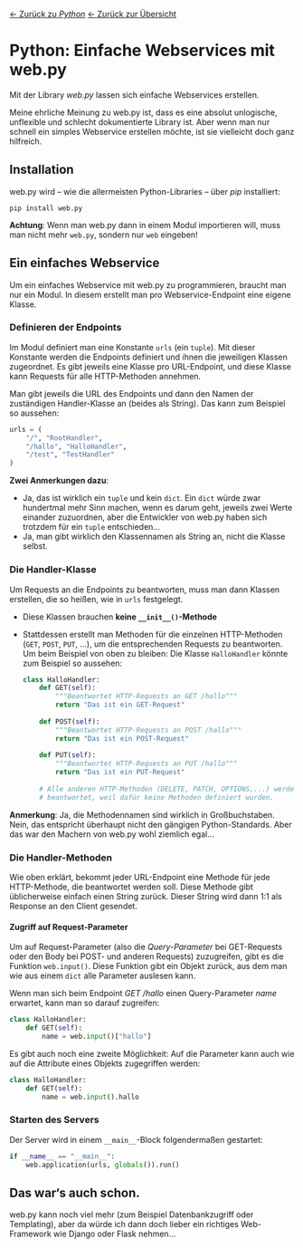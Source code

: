 [&larr; Zurück zu *Python*](../)
[&larr; Zurück zur Übersicht](../../README.md)

# Python: Einfache Webservices mit web.py

Mit der Library *web.py* lassen sich einfache Webservices erstellen.

Meine ehrliche Meinung zu web.py ist, dass es eine absolut unlogische, unflexible und schlecht dokumentierte Library ist. Aber wenn man nur schnell ein simples Webservice erstellen möchte, ist sie vielleicht doch ganz hilfreich.



## Installation

web.py wird – wie die allermeisten Python-Libraries – über *pip* installiert:

``````
pip install web.py
``````

**Achtung**: Wenn man web.py dann in einem Modul importieren will, muss man nicht mehr `web.py`, sondern nur `web` eingeben!



## Ein einfaches Webservice

Um ein einfaches Webservice mit web.py zu programmieren, braucht man nur ein Modul. In diesem erstellt man pro Webservice-Endpoint eine eigene Klasse.



### Definieren der Endpoints

Im Modul definiert man eine Konstante `urls` (ein `tuple`). Mit dieser Konstante werden die Endpoints definiert und ihnen die jeweiligen Klassen zugeordnet. Es gibt jeweils eine Klasse pro URL-Endpoint, und diese Klasse kann Requests für alle HTTP-Methoden annehmen.

Man gibt jeweils die URL des Endpoints und dann den Namen der zuständigen Handler-Klasse an (beides als String). Das kann zum Beispiel so aussehen:

``````python
urls = (
    "/", "RootHandler",
	"/hallo", "HalloHandler",
    "/test", "TestHandler"
)
``````

**Zwei Anmerkungen dazu**:

- Ja, das ist wirklich ein `tuple` und kein `dict`. Ein `dict` würde zwar hundertmal mehr Sinn machen, wenn es darum geht, jeweils zwei Werte einander zuzuordnen, aber die Entwickler von web.py haben sich trotzdem für ein `tuple` entschieden…
- Ja, man gibt wirklich den Klassennamen als String an, nicht die Klasse selbst.



### Die Handler-Klasse

Um Requests an die Endpoints zu beantworten, muss man dann Klassen erstellen, die so heißen, wie in `urls` festgelegt.

- Diese Klassen brauchen **keine `__init__()`-Methode**

- Stattdessen erstellt man Methoden für die einzelnen HTTP-Methoden (`GET`, `POST`, `PUT`, …), um die entsprechenden Requests zu beantworten. Um beim Beispiel von oben zu bleiben: Die Klasse `HalloHandler` könnte zum Beispiel so aussehen:

  ``````python
  class HalloHandler:
      def GET(self):
          """Beantwortet HTTP-Requests an GET /hallo"""
          return "Das ist ein GET-Request"
      
      def POST(self):
          """Beantwortet HTTP-Requests an POST /hallo"""
          return "Das ist ein POST-Request"
      
      def PUT(self):
          """Beantwortet HTTP-Requests an PUT /hallo"""
          return "Das ist ein PUT-Request"
      
      # Alle anderen HTTP-Methoden (DELETE, PATCH, OPTIONS,...) werden NICHT
      # beantwortet, weil dafür keine Methoden definiert wurden.
  ``````

**Anmerkung**: Ja, die Methodennamen sind wirklich in Großbuchstaben. Nein, das entspricht überhaupt nicht den gängigen Python-Standards. Aber das war den Machern von web.py wohl ziemlich egal…



### Die Handler-Methoden

Wie oben erklärt, bekommt jeder URL-Endpoint eine Methode für jede HTTP-Methode, die beantwortet werden soll. Diese Methode gibt üblicherweise einfach einen String zurück. Dieser String wird dann 1:1 als Response an den Client gesendet.



#### Zugriff auf Request-Parameter

Um auf Request-Parameter (also die *Query-Parameter* bei GET-Requests oder den Body bei POST- und anderen Requests) zuzugreifen, gibt es die Funktion `web.input()`. Diese Funktion gibt ein Objekt zurück, aus dem man wie aus einem `dict` alle Parameter auslesen kann.

Wenn man sich beim Endpoint *GET /hallo* einen Query-Parameter *name* erwartet, kann man so darauf zugreifen:

``````python
class HalloHandler:
	def GET(self):
        name = web.input()["hallo"]
``````

Es gibt auch noch eine zweite Möglichkeit: Auf die Parameter kann auch wie auf die Attribute eines Objekts zugegriffen werden:

``````python
class HalloHandler:
	def GET(self):
        name = web.input().hallo
``````



### Starten des Servers

Der Server wird in einem `__main__`-Block folgendermaßen gestartet:

``````python
if __name__ == "__main__":
    web.application(urls, globals()).run()
``````



## Das war‘s auch schon.

web.py kann noch viel mehr (zum Beispiel Datenbankzugriff oder Templating), aber da würde ich dann doch lieber ein richtiges Web-Framework wie Django oder Flask nehmen…